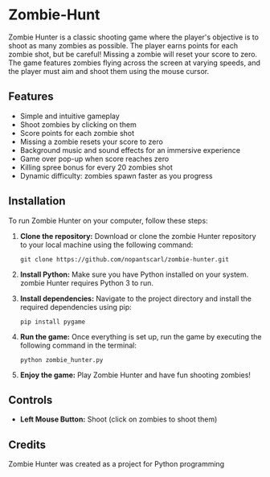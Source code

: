 # Zombie-Hunt
Zombie Hunter is a classic shooting game where the player's objective is to shoot as many zombies as possible. The player earns points for each zombie shot, but be careful! Missing a zombie will reset your score to zero. The game features zombies flying across the screen at varying speeds, and the player must aim and shoot them using the mouse cursor.

## Features

- Simple and intuitive gameplay
- Shoot zombies by clicking on them
- Score points for each zombie shot
- Missing a zombie resets your score to zero
- Background music and sound effects for an immersive experience
- Game over pop-up when score reaches zero
- Killing spree bonus for every 20 zombies shot
- Dynamic difficulty: zombies spawn faster as you progress

## Installation

To run Zombie Hunter on your computer, follow these steps:

1. **Clone the repository:** Download or clone the zombie Hunter repository to your local machine using the following command:

    ```
    git clone https://github.com/nopantscarl/zombie-hunter.git
    ```

2. **Install Python:** Make sure you have Python installed on your system. zombie Hunter requires Python 3 to run.

3. **Install dependencies:** Navigate to the project directory and install the required dependencies using pip:

    ```
    pip install pygame
    ```

4. **Run the game:** Once everything is set up, run the game by executing the following command in the terminal:

    ```
    python zombie_hunter.py
    ```

5. **Enjoy the game:** Play Zombie Hunter and have fun shooting zombies!

## Controls

- **Left Mouse Button:** Shoot (click on zombies to shoot them)

## Credits

Zombie Hunter was created as a project for Python programming



